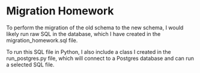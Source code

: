 # Migration Homework

To perform the migration of the old schema to the new schema, I would likely run raw SQL in the database, which I have created in the migration_homework.sql file.

To run this SQL file in Python, I also include a class I created in the run_postgres.py file, which will connect to a Postgres database and can run a selected SQL file.
